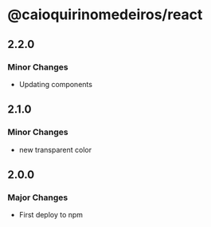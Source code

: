 # @caioquirinomedeiros/react

## 2.2.0

### Minor Changes

- Updating components

## 2.1.0

### Minor Changes

- new transparent color

## 2.0.0

### Major Changes

- First deploy to npm
